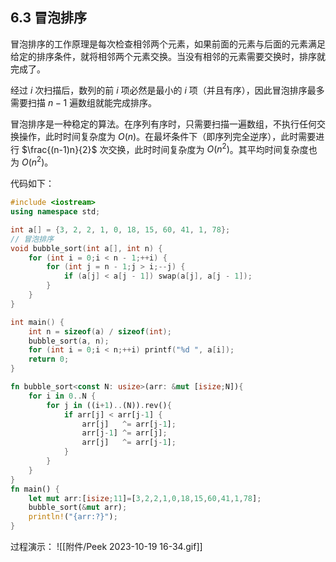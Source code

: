 
## 6.3 冒泡排序

冒泡排序的工作原理是每次检查相邻两个元素，如果前面的元素与后面的元素满足给定的排序条件，就将相邻两个元素交换。当没有相邻的元素需要交换时，排序就完成了。

经过 $i$ 次扫描后，数列的前 $i$ 项必然是最小的 $i$ 项（并且有序），因此冒泡排序最多需要扫描 $n-1$ 遍数组就能完成排序。

冒泡排序是一种稳定的算法。在序列有序时，只需要扫描一遍数组，不执行任何交换操作，此时时间复杂度为 $O(n)$。在最坏条件下（即序列完全逆序），此时需要进行 $\frac{(n-1)n}{2}$ 次交换，此时时间复杂度为 $O(n^2)$。其平均时间复杂度也为 $O(n^2)$。



代码如下：

``` c++
#include <iostream>
using namespace std;

int a[] = {3, 2, 2, 1, 0, 18, 15, 60, 41, 1, 78};
// 冒泡排序
void bubble_sort(int a[], int n) {
    for (int i = 0;i < n - 1;++i) {
        for (int j = n - 1;j > i;--j) {
            if (a[j] < a[j - 1]) swap(a[j], a[j - 1]);
        }
    }
}

int main() {
    int n = sizeof(a) / sizeof(int);
    bubble_sort(a, n);
    for (int i = 0;i < n;++i) printf("%d ", a[i]);
    return 0;
}
```

```rust
fn bubble_sort<const N: usize>(arr: &mut [isize;N]){
	for i in 0..N {
		for j in ((i+1)..(N)).rev(){
			if arr[j] < arr[j-1] {
				arr[j]   ^= arr[j-1];
				arr[j-1] ^= arr[j];
				arr[j]   ^= arr[j-1];
			}
		}
	}
}
fn main() {
	let mut arr:[isize;11]=[3,2,2,1,0,18,15,60,41,1,78];
	bubble_sort(&mut arr);
	println!("{arr:?}");
}
```



过程演示：
![[附件/Peek 2023-10-19 16-34.gif]]
